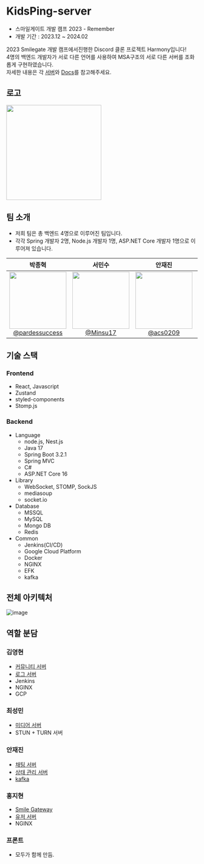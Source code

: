 # KidsPing-server

- 스마일게이트 개발 캠프 2023 - Remember
- 개발 기간 : 2023.12 ~ 2024.02

2023 Smilegate 개발 캠프에서진행한 Discord 클론 프로젝트 Harmony입니다!  
4명의 백엔드 개발자가 서로 다른 언어를 사용하여 MSA구조의 서로 다른 서버를 조화롭게 구현하였습니다.  
자세한 내용은 각 [서버](#역활-분담)와 [Docs](./docs/)를 참고해주세요.

## 로고

<img src="./resources/harmony.png" width="250px">

## 팀 소개

- 저희 팀은 총 백엔드 4명으로 이루어진 팀입니다.
- 각각 Spring 개발자 2명, Node.js 개발자 1명, ASP.NET Core 개발자 1명으로 이루어져 있습니다.

| **박종혁** | **서민수**| **안재진** | **이지윤** | **정시은** | **최준하** |
| :------: |  :------: | :------: | :------: | :------: | :------: |
| [<img src="https://avatars.githubusercontent.com/u/30859374?v=4" height=150 width=150> <br/> @pardessuccess](https://github.com/pardessuccess) | [<img src="https://avatars.githubusercontent.com/u/89891511?v=4" height=150 width=150> <br/> @Minsu17](https://github.com/hellokorea) | [<img src="https://avatars.githubusercontent.com/u/69111959?v=4" height=150 width=150> <br/> @acs0209](https://github.com/acs0209) | [<img src="https://avatars.githubusercontent.com/u/51826219?v=4" height=150 width=150> <br/> @howecofe](https://github.com/howecofe) | [<img src="https://avatars.githubusercontent.com/u/80161733?v=4" height=150 width=150> <br/> @Sieun53](https://github.com/Sieun53) |[<img src="https://avatars.githubusercontent.com/u/128604591?v=4" height=150 width=150> <br/> @choijh0309](https://github.com/choijh0309) |

## 기술 스택

### Frontend

- React, Javascript
- Zustand
- styled-components
- Stomp.js

### Backend

- Language
  - node.js, Nest.js
  - Java 17
  - Spring Boot 3.2.1
  - Spring MVC
  - C#
  - ASP.NET Core 16
- Library
  - WebSocket, STOMP, SockJS
  - mediasoup
  - socket.io
- Database
  - MSSQL
  - MySQL
  - Mongo DB
  - Redis
- Common
  - Jenkins(CI/CD)
  - Google Cloud Platform
  - Docker
  - NGINX
  - EFK
  - kafka

## 전체 아키텍처

![image](./resources/전체%20아키텍처.png)

## 역할 분담

### 김영현

- [커뮤니티 서버](./docs/서버-소개/커뮤니티-서버)
- [로그 서버](./docs/서버-소개/로그-서버)
- Jenkins
- NGINX
- GCP

### 최성민

- [미디어 서버](./src/backend/media-service/server)
- STUN + TURN 서버

### 안재진

- [채팅 서버](./src/backend/chat-service)
- [상태 관리 서버](./src/backend/state-service)
- [kafka](./docs/서버-소개/카프카)

### 홍지현

- [Smile Gateway](./src/backend/api-gateway/)
- [유저 서버](./src/backend/user-service/)
- NGINX

### 프론트

- 모두가 함께 만듬.
